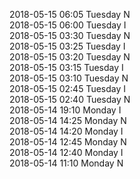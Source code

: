 2018-05-15 06:05 Tuesday  N  
2018-05-15 06:00 Tuesday  I  
2018-05-15 03:30 Tuesday  N  
2018-05-15 03:25 Tuesday  I  
2018-05-15 03:20 Tuesday  N  
2018-05-15 03:15 Tuesday  I  
2018-05-15 03:10 Tuesday  N  
2018-05-15 02:45 Tuesday  I  
2018-05-15 02:40 Tuesday  N  
2018-05-14 19:10 Monday  I  
2018-05-14 14:25 Monday  N  
2018-05-14 14:20 Monday  I  
2018-05-14 12:45 Monday  N  
2018-05-14 12:40 Monday  I  
2018-05-14 11:10 Monday  N  
